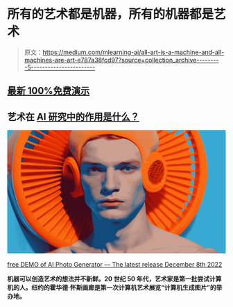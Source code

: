 # 所有的艺术都是机器，所有的机器都是艺术

> 原文：<https://medium.com/mlearning-ai/all-art-is-a-machine-and-all-machines-are-art-e787a38fcd97?source=collection_archive---------5----------------------->

## [最新 100%免费演示](https://mlearning.substack.com)

## 艺术在 [AI 研究中的作用是什么？](https://mlearning.substack.com)

[![](img/15040d89914439056fc2356cbcd42c43.png)](https://open.substack.com/pub/mlearning/p/how-to-teach-chatgpt-to-see?r=z7zu8&utm_campaign=post&utm_medium=web)

[free DEMO of AI Photo Generator — The latest release December 8th 2022](https://open.substack.com/pub/mlearning/p/how-to-teach-chatgpt-to-see?r=z7zu8&utm_campaign=post&utm_medium=web)

**机器可以创造艺术的想法并不新鲜。20 世纪 50 年代，艺术家是第一批尝试计算机的人。纽约的霍华德·怀斯画廊是第一次计算机艺术展览“计算机生成图片”的举办地。**